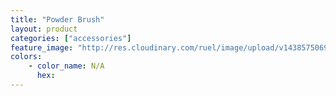 ```yaml
---
title: "Powder Brush"
layout: product
categories: ["accessories"]
feature_image: "http://res.cloudinary.com/ruel/image/upload/v1438575069/fs/powderbrush.jpg"
colors:
    - color_name: N/A
      hex: 
---
```

